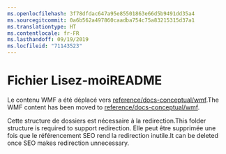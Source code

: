 ```yaml
---
ms.openlocfilehash: 3f78dfdac647a95e85501863e66d5b9491dd35a4
ms.sourcegitcommit: 0a6b562a497860caadba754c75a83215315d37a1
ms.translationtype: HT
ms.contentlocale: fr-FR
ms.lasthandoff: 09/19/2019
ms.locfileid: "71143523"
---
```

# <a name="readme"></a><span data-ttu-id="b121c-101">Fichier Lisez-moi</span><span class="sxs-lookup"><span data-stu-id="b121c-101">README</span></span>

<span data-ttu-id="b121c-102">Le contenu WMF a été déplacé vers [reference/docs-conceptual/wmf](https://github.com/MicrosoftDocs/PowerShell-Docs/tree/staging/reference/docs-conceptual/wmf).</span><span class="sxs-lookup"><span data-stu-id="b121c-102">The WMF content has been moved to [reference/docs-conceptual/wmf](https://github.com/MicrosoftDocs/PowerShell-Docs/tree/staging/reference/docs-conceptual/wmf).</span></span>

<span data-ttu-id="b121c-103">Cette structure de dossiers est nécessaire à la redirection.</span><span class="sxs-lookup"><span data-stu-id="b121c-103">This folder structure is required to support redirection.</span></span> <span data-ttu-id="b121c-104">Elle peut être supprimée une fois que le référencement SEO rend la redirection inutile.</span><span class="sxs-lookup"><span data-stu-id="b121c-104">It can be deleted once SEO makes redirection unnecessary.</span></span>
